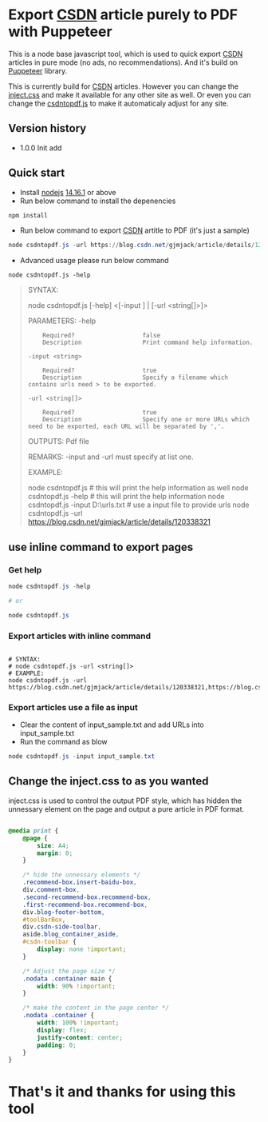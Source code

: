 # Export [CSDN](https://blog.csdn.net/gjmjack/) article purely to PDF with Puppeteer

This is a node base javascript tool, which is used to quick export [CSDN](https://blog.csdn.net/gjmjack/) articles in pure mode (no ads, no recommendations). And it's build on [Puppeteer](http://www.puppeteerjs.com/) library.

This is currently build for [CSDN](https://blog.csdn.net/gjmjack/) articles. However you can change the [inject.css](inject.css) and make it available for any other site as well. Or even you can change the [csdntopdf.js](./csdntopdf.js) to make it automaticaly adjust for any site.

## Version history

- 1.0.0 Init add

## Quick start

- Install [nodejs](https://nodejs.org/en/) [14.16.1](https://nodejs.org/dist/v14.17.6/node-v14.17.6-x64.msi) or above
- Run below command to install the depenencies

```powershell
npm install
```

- Run below command to export [CSDN](https://blog.csdn.net/gjmjack/) artitle to PDF (it's just a sample)

```powershell
node csdntopdf.js -url https://blog.csdn.net/gjmjack/article/details/120338321
```

- Advanced usage please run below command

``` shell
node csdntopdf.js -help

```

> SYNTAX:
>
> node csdntopdf.js [-help] <[-input <string>] | [-url <string[]>]>
>
> PARAMETERS:
>     -help
>
>         Required?                   false
>         Description                 Print command help information.
> 
>     -input <string> 
> 
>         Required?                   true
>         Description                 Specify a filename which contains urls need > to be exported.
> 
>     -url <string[]> 
> 
>         Required?                   true
>         Description                 Specify one or more URLs which need to be exported, each URL will be separated by ','. 
>
> OUTPUTS:
>     Pdf file
>
> REMARKS:
>     -input and -url must specify at list one.
>
> EXAMPLE:
>
> node csdntopdf.js # this will print the help information as well
> node csdntopdf.js -help # this will print the help information
> node csdntopdf.js -input D:\urls.txt # use a input file to provide urls
> node csdntopdf.js -url <https://blog.csdn.net/gjmjack/article/details/120338321> 

## use inline command to export pages

### Get help

```powershell
node csdntopdf.js -help 

# or

node csdntopdf.js
```

### Export articles with inline command

```shell

# SYNTAX:
# node csdntopdf.js -url <string[]>
# EXAMPLE:
node csdntopdf.js -url https://blog.csdn.net/gjmjack/article/details/120338321,https://blog.csdn.net/gjmjack/article/details/118695137

```

### Export articles use a file as input

- Clear the content of input_sample.txt and add URLs into input_sample.txt
- Run the command as blow

```powershell
node csdntopdf.js -input input_sample.txt
```

## Change the inject.css to as you wanted

inject.css is used to control the output PDF style, which has hidden the unnessary element on the page and output a pure article in PDF format.

```css

@media print {
    @page {
        size: A4;
        margin: 0;
    }

    /* hide the unnessary elements */
    .recommend-box.insert-baidu-box,
    div.comment-box,
    .second-recommend-box.recommend-box,
    .first-recommend-box.recommend-box,
    div.blog-footer-bottom,
    #toolBarBox,
    div.csdn-side-toolbar,
    aside.blog_container_aside,
    #csdn-toolbar {
        display: none !important;
    }

    /* Adjust the page size */
    .nodata .container main {
        width: 90% !important;
    }

    /* make the content in the page center */
    .nodata .container {
        width: 100% !important;
        display: flex;
        justify-content: center;
        padding: 0;
    }
}
```

# That's it and thanks for using this tool

